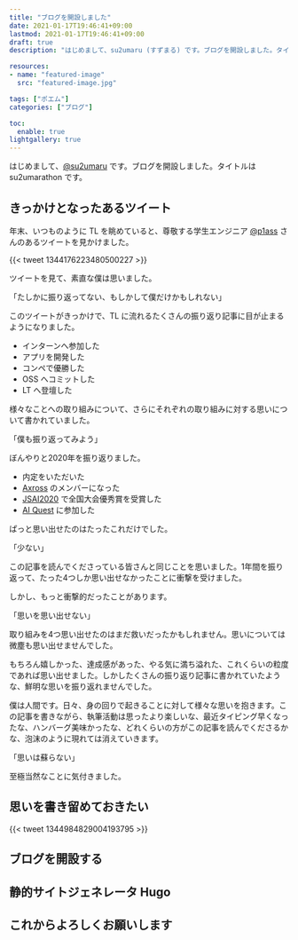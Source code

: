 ```yaml
---
title: "ブログを開設しました"
date: 2021-01-17T19:46:41+09:00
lastmod: 2021-01-17T19:46:41+09:00
draft: true
description: "はじめまして、su2umaru (すずまる) です。ブログを開設しました。タイトルは su2umarathon です。"

resources:
- name: "featured-image"
  src: "featured-image.jpg"

tags: ["ポエム"]
categories: ["ブログ"]

toc:
  enable: true
lightgallery: true
---
```


はじめまして、[@su2umaru](https://twitter.com/su2umaru) です。ブログを開設しました。タイトルは su2umarathon です。

<!--more-->

## きっかけとなったあるツイート

年末、いつものように TL を眺めていると、尊敬する学生エンジニア [@p1ass](https://twitter.com/p1ass) さんのあるツイートを見かけました。

{{< tweet 1344176223480500227 >}}

ツイートを見て、素直な僕は思いました。

「たしかに振り返ってない、もしかして僕だけかもしれない」

このツイートがきっかけで、TL に流れるたくさんの振り返り記事に目が止まるようになりました。

- インターンへ参加した
- アプリを開発した
- コンペで優勝した
- OSS へコミットした
- LT へ登壇した

様々なことへの取り組みについて、さらにそれぞれの取り組みに対する思いについて書かれていました。

「僕も振り返ってみよう」

ぼんやりと2020年を振り返りました。

- 内定をいただいた
- [Axross](https://axross-recipe.com/) のメンバーになった
- [JSAI2020](https://www.ai-gakkai.or.jp/jsai2020/) で全国大会優秀賞を受賞した
- [AI Quest](https://signate.jp/lp/ai-quest/2020) に参加した

ぱっと思い出せたのはたったこれだけでした。

「少ない」

この記事を読んでくださっている皆さんと同じことを思いました。1年間を振り返って、たった4つしか思い出せなかったことに衝撃を受けました。

しかし、もっと衝撃的だったことがあります。

「思いを思い出せない」

取り組みを4つ思い出せたのはまだ救いだったかもしれません。思いについては微塵も思い出せませんでした。

もちろん嬉しかった、達成感があった、やる気に満ち溢れた、これくらいの粒度であれば思い出せました。しかしたくさんの振り返り記事に書かれていたような、鮮明な思いを振り返れませんでした。

僕は人間です。日々、身の回りで起きることに対して様々な思いを抱きます。この記事を書きながら、執筆活動は思ったより楽しいな、最近タイピング早くなったな、ハンバーグ美味かったな、どれくらいの方がこの記事を読んでくださるかな、泡沫のように現れては消えていきます。

「思いは蘇らない」

至極当然なことに気付きました。

## 思いを書き留めておきたい

{{< tweet 1344984829004193795 >}}

## ブログを開設する

## 静的サイトジェネレータ Hugo

## これからよろしくお願いします